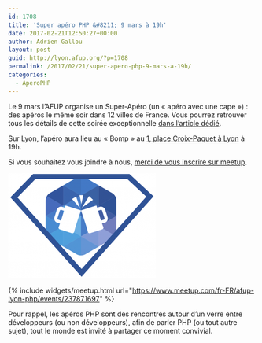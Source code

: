 ```yaml
---
id: 1708
title: 'Super apéro PHP &#8211; 9 mars à 19h'
date: 2017-02-21T12:50:27+00:00
author: Adrien Gallou
layout: post
guid: http://lyon.afup.org/?p=1708
permalink: /2017/02/21/super-apero-php-9-mars-a-19h/
categories:
  - AperoPHP
---
```

Le 9 mars l&rsquo;AFUP organise un Super-Apéro (un &laquo;&nbsp;apéro avec une cape&nbsp;&raquo;) : des apéros le même soir dans 12 villes de France. Vous pourrez retrouver tous les détails de cette soirée exceptionnelle [dans l&rsquo;article dédié](http://afup.org/pages/site/?route=actualites/961/lafup-lance-un-super-apero).

Sur Lyon, l&rsquo;apéro aura lieu au &laquo;&nbsp;Bomp&nbsp;&raquo; au [1, place Croix-Paquet à Lyon](https://goo.gl/maps/tjMndLV38mK2) à 19h.

Si vous souhaitez vous joindre à nous, [merci de vous inscrire sur meetup](https://www.meetup.com/fr-FR/afup-lyon-php/events/237871697/).

![Logo super apéro](/files/2017/02/super_apero_php-300x213.png)

{% include widgets/meetup.html url="https://www.meetup.com/fr-FR/afup-lyon-php/events/237871697" %}

Pour rappel, les apéros PHP sont des rencontres autour d&rsquo;un verre entre développeurs (ou non développeurs), afin de parler PHP (ou tout autre sujet), tout le monde est invité à partager ce moment convivial.
